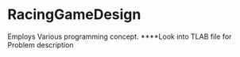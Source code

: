 # RacingGameDesign
Employs Various programming concept. ****Look into TLAB file for Problem description
